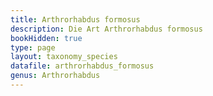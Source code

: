 ```yaml
---
title: Arthrorhabdus formosus
description: Die Art Arthrorhabdus formosus
bookHidden: true
type: page
layout: taxonomy_species
datafile: arthrorhabdus_formosus
genus: Arthrorhabdus
---
```


